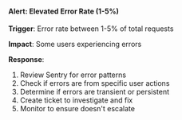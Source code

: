 #### Alert: Elevated Error Rate (1-5%)

**Trigger**: Error rate between 1-5% of total requests

**Impact**: Some users experiencing errors

**Response**:

1. Review Sentry for error patterns
2. Check if errors are from specific user actions
3. Determine if errors are transient or persistent
4. Create ticket to investigate and fix
5. Monitor to ensure doesn't escalate
